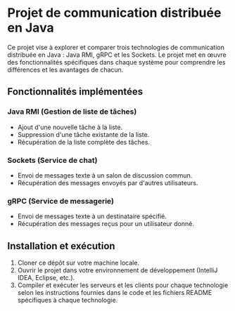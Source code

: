 # Projet de communication distribuée en Java

Ce projet vise à explorer et comparer trois technologies de communication distribuée en Java : Java RMI, gRPC et les Sockets. Le projet met en œuvre des fonctionnalités spécifiques dans chaque système pour comprendre les différences et les avantages de chacun.

## Fonctionnalités implémentées

### Java RMI (Gestion de liste de tâches)

- Ajout d'une nouvelle tâche à la liste.
- Suppression d'une tâche existante de la liste.
- Récupération de la liste complète des tâches.

### Sockets (Service de chat)

- Envoi de messages texte à un salon de discussion commun.
- Récupération des messages envoyés par d'autres utilisateurs.

### gRPC (Service de messagerie)

- Envoi de messages texte à un destinataire spécifié.
- Récupération des messages reçus pour un utilisateur donné.

## Installation et exécution

1. Cloner ce dépôt sur votre machine locale.
2. Ouvrir le projet dans votre environnement de développement (IntelliJ IDEA, Eclipse, etc.).
3. Compiler et exécuter les serveurs et les clients pour chaque technologie selon les instructions fournies dans le code et les fichiers README spécifiques à chaque technologie.

